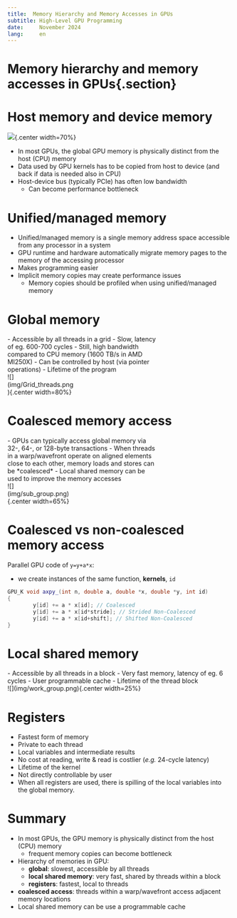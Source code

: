 ```yaml
---
title:  Memory Hierarchy and Memory Accesses in GPUs 
subtitle: High-Level GPU Programming 
date:     November 2024
lang:     en
---
```


# Memory hierarchy and memory accesses in GPUs{.section}

# Host memory and device memory

![](img/gpu-bws.png){.center width=70%}

- In most GPUs, the global GPU memory is physically distinct from the host (CPU) memory
- Data used by GPU kernels has to be copied from host to device (and back if data is needed also in CPU)
- Host-device bus (typically PCIe) has often low bandwidth
    - Can become performance bottleneck

# Unified/managed memory 

- Unified/managed memory is a single memory address space accessible from any processor in a system 
- GPU runtime and hardware automatically migrate memory pages to the memory of the accessing processor
- Makes programming easier
- Implicit memory copies may create performance issues
    - Memory copies should be profiled when using unified/managed memory 

# Global memory

<div class="column" style=width:68%>
- Accessible by all threads in a grid
- Slow, latency of eg. 600-700 cycles
    - Still, high bandwidth compared to CPU memory (1600 TB/s in AMD MI250X)
- Can be controlled by host (via pointer operations)
- Lifetime of the program
</div>

<div class="column" style=width:30%>
![](img/Grid_threads.png){.center width=80%}
</div>

# Coalesced memory access

<div class="column" style=width:68%>
- GPUs can typically access global memory via 32-, 64-, or 128-byte transactions
- When threads in a warp/wavefront operate on aligned elements close to each other, 
  memory loads and stores can be *coalesced*
- Local shared memory can be used to improve the memory accesses
</div>

<div class="column" style=width:30%>
![](img/sub_group.png){.center width=65%}
</div>

# Coalesced vs non-coalesced memory access

Parallel GPU code of `y=y+a*x`:

- we create instances of the same function, **kernels**, `id`

```cpp
GPU_K void axpy_(int n, double a, double *x, double *y, int id)
{
        y[id] += a * x[id]; // Coalesced 
        y[id] += a * x[id*stride]; // Strided Non-Coalesced 
        y[id] += a * x[id+shift]; // Shifted Non-Coalesced 
}

```
# Local shared memory

<div class="column">
- Accessible by all threads in a block
- Very fast memory, latency of eg. 6 cycles
- User programmable cache
- Lifetime of the thread block
</div>
<div class="column">
![](img/work_group.png){.center width=25%}
</div>

# Registers

- Fastest form of memory
- Private to each thread
- Local variables and intermediate results
- No cost at reading, write & read is costlier (*e.g.* 24-cycle latency)
- Lifetime of the kernel
- Not directly controllable by user
- When all registers are used, there is spilling of the local variables into the global memory.

# Summary

- In most GPUs, the GPU memory is physically distinct from the host (CPU) memory
    - frequent memory copies can become bottleneck
- Hierarchy of memories in GPU:
    - **global**: slowest, accessible by all threads
    - **local shared memory**: very fast, shared by threads within a block
    - **registers**: fastest, local to threads
- **coalesced access**: threads within a warp/wavefront access adjacent memory locations
- Local shared memory can be use a programmable cache

